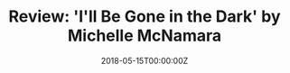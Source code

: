 ---
url: https://www.sfchronicle.com/books/article/I-ll-Be-Gone-in-the-Dark-by-Michelle-12883001.php
title: "Review: 'I'll Be Gone in the Dark' by Michelle McNamara"
publication: The San Francisco Chronicle
date: 2018-05-15T00:00:00Z
image: ""
---